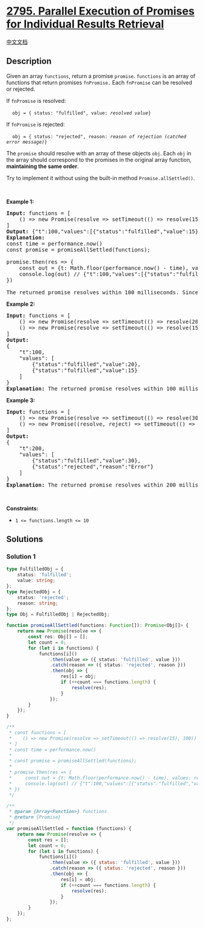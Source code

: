 # [2795. Parallel Execution of Promises for Individual Results Retrieval](https://leetcode.com/problems/parallel-execution-of-promises-for-individual-results-retrieval)

[中文文档](./solution/2700-2799/2795.Parallel%20Execution%20of%20Promises%20for%20Individual%20Results%20Retrieval/README.md)

<!-- tags: -->

## Description

<p>Given an array&nbsp;<code>functions</code>, return a promise <code>promise</code>. <code>functions</code>&nbsp;is an array of functions that return promises <code>fnPromise.</code>&nbsp;Each <code>fnPromise</code>&nbsp;can be resolved or rejected.&nbsp;&nbsp;</p>

<p>If&nbsp;<code>fnPromise</code> is resolved:</p>

<p>&nbsp; &nbsp; <code>obj = { status: &quot;fulfilled&quot;, value: <em>resolved value</em>}</code></p>

<p>If&nbsp;<code>fnPromise</code> is rejected:</p>

<p>&nbsp; &nbsp;&nbsp;<code>obj = { status: &quot;rejected&quot;, reason: <em>reason of rejection (catched error message)</em>}</code></p>

<p>The <code>promise</code>&nbsp;should resolve with an array of these objects <code>obj</code>.&nbsp;Each <code>obj</code> in the array should correspond&nbsp;to the promises in the original array function, <strong>maintaining the same order</strong>.</p>

<p>Try to implement it without using the built-in method&nbsp;<code>Promise.allSettled()</code>.</p>

<p>&nbsp;</p>
<p><strong class="example">Example 1:</strong></p>

<pre>
<strong>Input:</strong> functions = [
    () =&gt; new Promise(resolve =&gt; setTimeout(() =&gt; resolve(15), 100))
]
<strong>Output: </strong>{&quot;t&quot;:100,&quot;values&quot;:[{&quot;status&quot;:&quot;fulfilled&quot;,&quot;value&quot;:15}]}
<strong>Explanation:</strong> 
const time = performance.now()
const promise = promiseAllSettled(functions);
&nbsp; &nbsp; &nbsp; &nbsp; &nbsp; &nbsp; &nbsp; &nbsp;
promise.then(res =&gt; {
    const out = {t: Math.floor(performance.now() - time), values: res}
    console.log(out) // {&quot;t&quot;:100,&quot;values&quot;:[{&quot;status&quot;:&quot;fulfilled&quot;,&quot;value&quot;:15}]}
})

The returned promise resolves within 100 milliseconds. Since promise from the array functions is fulfilled, the resolved value of the returned promise is set to [{&quot;status&quot;:&quot;fulfilled&quot;,&quot;value&quot;:15}].
</pre>

<p><strong class="example">Example 2:</strong></p>

<pre>
<strong>Input:</strong> functions = [
    () =&gt; new Promise(resolve =&gt; setTimeout(() =&gt; resolve(20), 100)), 
    () =&gt; new Promise(resolve =&gt; setTimeout(() =&gt; resolve(15), 100))
]
<strong>Output: 
</strong>{
    &quot;t&quot;:100,
    &quot;values&quot;: [
&nbsp;       {&quot;status&quot;:&quot;fulfilled&quot;,&quot;value&quot;:20},
&nbsp;       {&quot;status&quot;:&quot;fulfilled&quot;,&quot;value&quot;:15}
    ]
}
<strong>Explanation:</strong> The returned promise resolves within 100 milliseconds, because the resolution time is determined by the promise that takes the longest time to fulfill. Since promises from the array functions are fulfilled, the resolved value of the returned promise is set to [{&quot;status&quot;:&quot;fulfilled&quot;,&quot;value&quot;:20},{&quot;status&quot;:&quot;fulfilled&quot;,&quot;value&quot;:15}].
</pre>

<p><strong class="example">Example 3:</strong></p>

<pre>
<strong>Input:</strong> functions = [
&nbsp;   () =&gt; new Promise(resolve =&gt; setTimeout(() =&gt; resolve(30), 200)), 
&nbsp;   () =&gt; new Promise((resolve, reject) =&gt; setTimeout(() =&gt; reject(&quot;Error&quot;), 100))
]
<strong>Output:</strong>
{
    &quot;t&quot;:200,
    &quot;values&quot;: [
        {&quot;status&quot;:&quot;fulfilled&quot;,&quot;value&quot;:30},
        {&quot;status&quot;:&quot;rejected&quot;,&quot;reason&quot;:&quot;Error&quot;}
    ]
}
<strong>Explanation:</strong> The returned promise resolves within 200 milliseconds, as its resolution time is determined by the promise that takes the longest time to fulfill. Since one promise from the array function is fulfilled and another is rejected, the resolved value of the returned promise is set to an array containing objects in the following order: [{&quot;status&quot;:&quot;fulfilled&quot;,&quot;value&quot;:30}, {&quot;status&quot;:&quot;rejected&quot;,&quot;reason&quot;:&quot;Error&quot;}]. Each object in the array corresponds to the promises in the original array function, maintaining the same order.
</pre>

<p>&nbsp;</p>
<p><strong>Constraints:</strong></p>

<ul>
	<li><code>1 &lt;= functions.length &lt;= 10</code></li>
</ul>

## Solutions

### Solution 1

<!-- tabs:start -->

```ts
type FulfilledObj = {
    status: 'fulfilled';
    value: string;
};
type RejectedObj = {
    status: 'rejected';
    reason: string;
};
type Obj = FulfilledObj | RejectedObj;

function promiseAllSettled(functions: Function[]): Promise<Obj[]> {
    return new Promise(resolve => {
        const res: Obj[] = [];
        let count = 0;
        for (let i in functions) {
            functions[i]()
                .then(value => ({ status: 'fulfilled', value }))
                .catch(reason => ({ status: 'rejected', reason }))
                .then(obj => {
                    res[i] = obj;
                    if (++count === functions.length) {
                        resolve(res);
                    }
                });
        }
    });
}

/**
 * const functions = [
 *    () => new Promise(resolve => setTimeout(() => resolve(15), 100))
 * ]
 * const time = performance.now()
 *
 * const promise = promiseAllSettled(functions);
 *
 * promise.then(res => {
 *     const out = {t: Math.floor(performance.now() - time), values: res}
 *     console.log(out) // {"t":100,"values":[{"status":"fulfilled","value":15}]}
 * })
 */
```

```js
/**
 * @param {Array<Function>} functions
 * @return {Promise}
 */
var promiseAllSettled = function (functions) {
    return new Promise(resolve => {
        const res = [];
        let count = 0;
        for (let i in functions) {
            functions[i]()
                .then(value => ({ status: 'fulfilled', value }))
                .catch(reason => ({ status: 'rejected', reason }))
                .then(obj => {
                    res[i] = obj;
                    if (++count === functions.length) {
                        resolve(res);
                    }
                });
        }
    });
};
```

<!-- tabs:end -->

<!-- end -->
